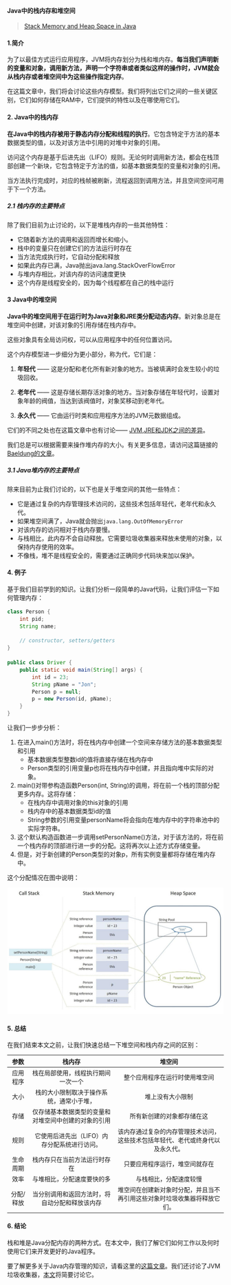 #### Java中的栈内存和堆空间

> [Stack Memory and Heap Space in Java](https://www.baeldung.com/java-stack-heap)

#### 1.简介

为了以最佳方式运行应用程序，JVM将内存划分为栈和堆内存。**每当我们声明新的变量和对象，调用新方法，声明一个字符串或者类似这样的操作时，JVM就会从栈内存或者堆空间中为这些操作指定内存**。

在这篇文章中，我们将会讨论这些内存模型。我们将列出它们之间的一些关键区别，它们如何存储在RAM中，它们提供的特性以及在哪使用它们。

#### 2. Java中的栈内存

**在Java中的栈内存被用于静态内存分配和线程的执行**。它包含特定于方法的基本数据类型的值，以及对该方法中引用的对堆中对象的引用。

访问这个内存是基于后进先出（LIFO）规则。无论何时调用新方法，都会在栈顶部创建一个新块，它包含特定于方法的值，如基本数据类型的变量和对象的引用。

当方法执行完成时，对应的栈帧被刷新，流程返回到调用方法，并且空间空间可用于下一个方法。

##### 2.1 栈内存的主要特点

除了我们目前为止讨论的，以下是堆栈内存的一些其他特性：

+ 它随着新方法的调用和返回而增长和缩小。
+ 栈中的变量只在创建它们的方法运行时存在
+ 当方法完成执行时，它自动分配和释放
+ 如果此内存已满，Java抛出java.lang.StackOverFlowError
+ 与堆内存相比，对该内存的访问速度更快
+ 这个内存是线程安全的，因为每个线程都在自己的栈中运行

#### 3 Java中的堆空间

**Java中的堆空间用于在运行时为Java对象和JRE类分配动态内存**。新对象总是在堆空间中创建，对该对象的引用存储在栈内存中。

这些对象具有全局访问权，可以从应用程序中的任何位置访问。

这个内存模型进一步细分为更小部分，称为代，它们是：

1. **年轻代** —— 这是分配和老化所有新对象的地方。当被填满时会发生较小的垃圾回收。

2. **老年代** —— 这是存储长期存活对象的地方。当对象存储在年轻代时，设置对象年龄的阀值，当达到该阀值时，对象奖移动到老年代。

3. **永久代** —— 它由运行时类和应用程序方法的JVM元数据组成。

它们的不同之处也在这篇文章中也有讨论—— [JVM,JRE和JDK之间的差异](https://www.baeldung.com/jvm-vs-jre-vs-jdk)。

我们总是可以根据需要来操作堆内存的大小。有关更多信息，请访问这篇链接的[Baeldung的文章](https://www.baeldung.com/jvm-parameters)。

##### 3.1 Java堆内存的主要特点

除来目前为止我们讨论的，以下也是关于堆空间的其他一些特点：

+ 它是通过复杂的内存管理技术访问的，这些技术包括年轻代，老年代和永久代。
+ 如果堆空间满了，Java就会抛出`java.lang.OutOfMemoryError`
+ 对该内存的访问相对于栈内存要慢。
+ 与栈相比，此内存不会自动释放。它需要垃圾收集器来释放未使用的对象，以保持内存使用的效率。
+ 不像栈，堆不是线程安全的，需要通过正确同步代码块来加以保护。

#### 4. 例子

基于我们目前学到的知识。让我们分析一段简单的Java代码，让我们评估一下如何管理内存：

```java
class Person {
    int pid;
    String name;
     
    // constructor, setters/getters
}
 
public class Driver {
    public static void main(String[] args) {
        int id = 23;
        String pName = "Jon";
        Person p = null;
        p = new Person(id, pName);
    }
}
```

让我们一步步分析：

1. 在进入main()方法时，将在栈内存中创建一个空间来存储方法的基本数据类型和引用
   + 基本数据类型整数id的值将直接存储在栈内存中
   + Person类型的引用变量p也将在栈内存中创建，并且指向堆中实际的对象。
2. main()对带参构造函数Person(int, String)的调用，将在前一个栈的顶部分配更多内存。这将存储：
   + 在栈内存中调用对象的this对象的引用
   + 栈内存中的基本数据类型id的值
   + String参数的引用变量personName将会指向在堆内存中的字符串池中的实际字符串。
3. 这个默认构造函数进一步调用setPersonName()方法，对于该方法的，将在前一个栈内存的顶部进行进一步的分配。这将再次以上述方式存储变量。
4. 但是，对于新创建的Person类型的对象p，所有实例变量都将存储在堆内存中。

这个分配情况在图中说明：

![Stack-Memory-vs-Heap-Space-in-Java.jpg](../../img/javaSe/basic/Stack-Memory-vs-Heap-Space-in-Java.jpg)

#### 5. 总结

在我们结束本文之前，让我们快速总结一下堆空间和栈内存之间的区别：

|   参数    |                        栈内存                        |                            堆空间                            |
| :-------: | :--------------------------------------------------: | :----------------------------------------------------------: |
| 应用程序  |          栈在局部使用，线程执行期间一次一个          |                整个应用程序在运行时使用堆空间                |
|   大小    |       栈的大小限制取决于操作系统，通常小于堆，       |                       堆上没有大小限制                       |
|   存储    | 仅存储基本数据类型的变量和对堆空间中创建的对象的引用 |                  所有新创建的对象都存储在这                  |
|   规则    |     它使用后进先出（LIFO）内存分配系统进行访问。     | 该内存通过复杂的内存管理技术访问，这些技术包括年轻代、老代或终身代以及永久代。 |
| 生命周期  |             栈内存只在当前方法运行时存在             |                只要应用程序运行，堆空间就存在                |
|   效率    |              与堆相比，分配速度要快的多              |                    与栈相比，分配速度较慢                    |
| 分配/释放 |    当分别调用和返回方法时，将自动分配和释放该内存    | 堆空间在创建新对象时分配，并且当不再引用这些对象时垃圾收集器将释放它们。 |

#### 6. 结论

栈和堆是Java分配内存的两种方式。在本文中，我们了解它们如何工作以及何时使用它们来开发更好的Java程序。

要了解更多关于Java内存管理的知识，请看这里的[这篇文章](https://www.baeldung.com/java-memory-management-interview-questions)。我们还讨论了JVM垃圾收集器，[本文](https://www.baeldung.com/jvm-garbage-collectors)将简要讨论它。





